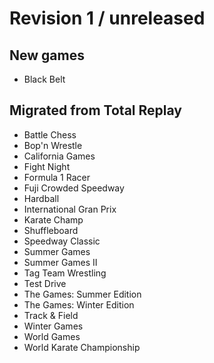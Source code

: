 # Revision 1 / unreleased

## New games

 - Black Belt

## Migrated from Total Replay

 - Battle Chess
 - Bop'n Wrestle
 - California Games
 - Fight Night
 - Formula 1 Racer
 - Fuji Crowded Speedway
 - Hardball
 - International Gran Prix
 - Karate Champ
 - Shuffleboard
 - Speedway Classic
 - Summer Games
 - Summer Games II
 - Tag Team Wrestling
 - Test Drive
 - The Games: Summer Edition
 - The Games: Winter Edition
 - Track & Field
 - Winter Games
 - World Games
 - World Karate Championship
